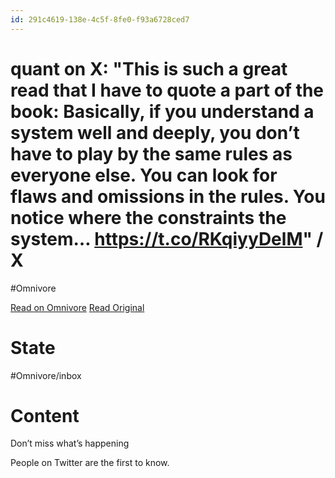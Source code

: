 ```yaml
---
id: 291c4619-138e-4c5f-8fe0-f93a6728ced7
---
```


# quant on X: "This is such a great read that I have to quote a part of the book: Basically, if you understand a system well and deeply, you don’t have to play by the same rules as everyone else. You can look for flaws and omissions in the rules. You notice where the constraints the system… https://t.co/RKqiyyDelM" / X
#Omnivore

[Read on Omnivore](https://omnivore.app/me/https-twitter-com-quantaraum-status-1691811269479706723-18a011ff769)
[Read Original](https://twitter.com/quantaraum/status/1691811269479706723)

# State
#Omnivore/inbox

# Content
Don’t miss what’s happening

People on Twitter are the first to know.

